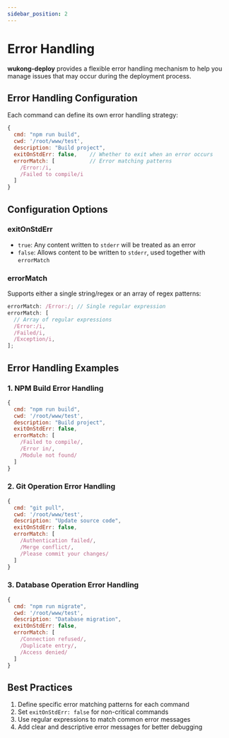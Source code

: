 ```yaml
---
sidebar_position: 2
---
```


# Error Handling

**wukong-deploy** provides a flexible error handling mechanism to help you manage issues that may occur during the deployment process.

## Error Handling Configuration

Each command can define its own error handling strategy:

```javascript
{
  cmd: "npm run build",
  cwd: '/root/www/test',
  description: "Build project",
  exitOnStdErr: false,    // Whether to exit when an error occurs
  errorMatch: [           // Error matching patterns
    /Error:/i,
    /Failed to compile/i
  ]
}
```

## Configuration Options

### exitOnStdErr

- `true`: Any content written to `stderr` will be treated as an error
- `false`: Allows content to be written to `stderr`, used together with `errorMatch`

### errorMatch

Supports either a single string/regex or an array of regex patterns:

```javascript
errorMatch: /Error:/; // Single regular expression
errorMatch: [
  // Array of regular expressions
  /Error:/i,
  /Failed/i,
  /Exception/i,
];
```

## Error Handling Examples

### 1. NPM Build Error Handling

```javascript
{
  cmd: "npm run build",
  cwd: '/root/www/test',
  description: "Build project",
  exitOnStdErr: false,
  errorMatch: [
    /Failed to compile/,
    /Error in/,
    /Module not found/
  ]
}
```

### 2. Git Operation Error Handling

```javascript
{
  cmd: "git pull",
  cwd: '/root/www/test',
  description: "Update source code",
  exitOnStdErr: false,
  errorMatch: [
    /Authentication failed/,
    /Merge conflict/,
    /Please commit your changes/
  ]
}
```

### 3. Database Operation Error Handling

```javascript
{
  cmd: "npm run migrate",
  cwd: '/root/www/test',
  description: "Database migration",
  exitOnStdErr: false,
  errorMatch: [
    /Connection refused/,
    /Duplicate entry/,
    /Access denied/
  ]
}
```

## Best Practices

1. Define specific error matching patterns for each command
2. Set `exitOnStdErr: false` for non-critical commands
3. Use regular expressions to match common error messages
4. Add clear and descriptive error messages for better debugging
